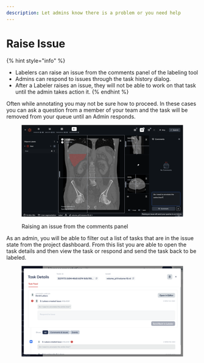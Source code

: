 ```yaml
---
description: Let admins know there is a problem or you need help
---
```


# Raise Issue

{% hint style="info" %}
* Labelers can raise an issue from the comments panel of the labeling tool
* Admins can respond to issues through the task history dialog.
* After a Labeler raises an issue, they will not be able to work on that task until the admin takes action it.
{% endhint %}

Often while annotating you may not be sure how to proceed. In these cases you can ask a question from a member of your team and the task will be removed from your queue until an Admin responds.

<figure><img src="../.gitbook/assets/image (1) (3).png" alt=""><figcaption><p>Raising an issue from the comments panel</p></figcaption></figure>

As an admin, you will be able to filter out a list of tasks that are in the issue state from the project dashboard. From this list you are able to open the task details and then view the task or respond and send the task back to be labeled.&#x20;

<figure><img src="../.gitbook/assets/image (9).png" alt=""><figcaption></figcaption></figure>

